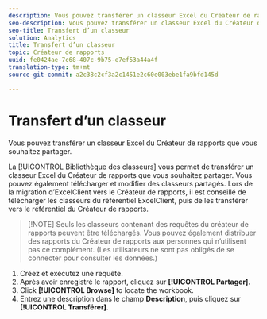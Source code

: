 ```yaml
---
description: Vous pouvez transférer un classeur Excel du Créateur de rapports que vous souhaitez partager.
seo-description: Vous pouvez transférer un classeur Excel du Créateur de rapports que vous souhaitez partager.
seo-title: Transfert d’un classeur
solution: Analytics
title: Transfert d’un classeur
topic: Créateur de rapports
uuid: fe0424ae-7c68-407c-9b75-e7ef53a44a4f
translation-type: tm+mt
source-git-commit: a2c38c2cf3a2c1451e2c60e003ebe1fa9bfd145d

---
```



# Transfert d’un classeur

Vous pouvez transférer un classeur Excel du Créateur de rapports que vous souhaitez partager.

La [!UICONTROL Bibliothèque des classeurs] vous permet de transférer un classeur Excel du Créateur de rapports que vous souhaitez partager. Vous pouvez également télécharger et modifier des classeurs partagés. Lors de la migration d’ExcelClient vers le Créateur de rapports, il est conseillé de télécharger les classeurs du référentiel ExcelClient, puis de les transférer vers le référentiel du Créateur de rapports.

> [!NOTE] Seuls les classeurs contenant des requêtes du créateur de rapports peuvent être téléchargés. Vous pouvez également distribuer des rapports du Créateur de rapports aux personnes qui n’utilisent pas ce complément. (Les utilisateurs ne sont pas obligés de se connecter pour consulter les données.)

1. Créez et exécutez une requête.
1. Après avoir enregistré le rapport, cliquez sur **[!UICONTROL Partager]**.
1. Click **[!UICONTROL Browse]** to locate the workbook.
1. Entrez une description dans le champ **Description**, puis cliquez sur **[!UICONTROL Transférer]**.
